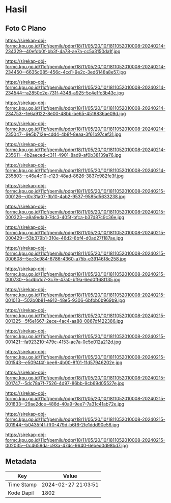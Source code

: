 # Hasil

## Foto C Plano

https://sirekap-obj-formc.kpu.go.id/11cf/pemilu/pdpr/18/11/05/20/10/1811052010008-20240214-234329--40efdb0f-bb3f-4a78-ae7a-cc5a3150da1f.jpg

https://sirekap-obj-formc.kpu.go.id/11cf/pemilu/pdpr/18/11/05/20/10/1811052010008-20240214-234450--6635c085-456c-4cd1-9e2c-3ed6148a8e57.jpg

https://sirekap-obj-formc.kpu.go.id/11cf/pemilu/pdpr/18/11/05/20/10/1811052010008-20240214-234544--a2850c2e-731f-4348-a925-5c4e1fc3b43c.jpg

https://sirekap-obj-formc.kpu.go.id/11cf/pemilu/pdpr/18/11/05/20/10/1811052010008-20240214-234753--1e6a9122-8e00-48bb-be65-4518836ae09d.jpg

https://sirekap-obj-formc.kpu.go.id/11cf/pemilu/pdpr/18/11/05/20/10/1811052010008-20240214-235047--9e5b712e-cdd4-4b8f-8eaa-3f61b97cef31.jpg

https://sirekap-obj-formc.kpu.go.id/11cf/pemilu/pdpr/18/11/05/20/10/1811052010008-20240214-235611--4b2aeced-c311-4901-8ad9-af0b38139a76.jpg

https://sirekap-obj-formc.kpu.go.id/11cf/pemilu/pdpr/18/11/05/20/10/1811052010008-20240214-235803--c46a4c10-c123-48ad-8626-3837c982fe3f.jpg

https://sirekap-obj-formc.kpu.go.id/11cf/pemilu/pdpr/18/11/05/20/10/1811052010008-20240215-000126--d0c31a07-3b10-4ab2-9537-9585d5633238.jpg

https://sirekap-obj-formc.kpu.go.id/11cf/pemilu/pdpr/18/11/05/20/10/1811052010008-20240215-000323--a9a9eda3-7dc3-405f-bfca-b37d87c9c36e.jpg

https://sirekap-obj-formc.kpu.go.id/11cf/pemilu/pdpr/18/11/05/20/10/1811052010008-20240215-000429--53b379b1-310e-46d2-8bf4-d0ad27f187ae.jpg

https://sirekap-obj-formc.kpu.go.id/11cf/pemilu/pdpr/18/11/05/20/10/1811052010008-20240215-000608--5ec3c984-6786-4360-a75b-e39146f8c258.jpg

https://sirekap-obj-formc.kpu.go.id/11cf/pemilu/pdpr/18/11/05/20/10/1811052010008-20240215-000730--5cdbb1c7-3c7e-47a0-bf9a-6ed0ff68f135.jpg

https://sirekap-obj-formc.kpu.go.id/11cf/pemilu/pdpr/18/11/05/20/10/1811052010008-20240215-001013--502b0b81-e912-48e5-9306-6bfbb0b969b9.jpg

https://sirekap-obj-formc.kpu.go.id/11cf/pemilu/pdpr/18/11/05/20/10/1811052010008-20240215-001325--5f6e1667-2ece-4ac4-aa88-0867df422386.jpg

https://sirekap-obj-formc.kpu.go.id/11cf/pemilu/pdpr/18/11/05/20/10/1811052010008-20240215-001421--fa923210-479c-4153-ac7a-0c5e012a212d.jpg

https://sirekap-obj-formc.kpu.go.id/11cf/pemilu/pdpr/18/11/05/20/10/1811052010008-20240215-001543--e5094f4f-bee6-4b00-8f01-11d57946202e.jpg

https://sirekap-obj-formc.kpu.go.id/11cf/pemilu/pdpr/18/11/05/20/10/1811052010008-20240215-001747--5dc78a7f-7526-4d97-86bb-9cb69d05527e.jpg

https://sirekap-obj-formc.kpu.go.id/11cf/pemilu/pdpr/18/11/05/20/10/1811052010008-20240215-001833--29ae2dce-488d-40a9-9ee7-7a31c41ab72e.jpg

https://sirekap-obj-formc.kpu.go.id/11cf/pemilu/pdpr/18/11/05/20/10/1811052010008-20240215-001944--b0435f4f-fff0-479d-b6f6-2fe1ddd90e56.jpg

https://sirekap-obj-formc.kpu.go.id/11cf/pemilu/pdpr/18/11/05/20/10/1811052010008-20240215-002035--0c4659da-c93a-474c-9640-6ebed0d98bd7.jpg


## Metadata

| Key        | Value               |
| ---------- | ------------------- |
| Time Stamp | 2024-02-27 21:03:51 |
| Kode Dapil | 1802                |



